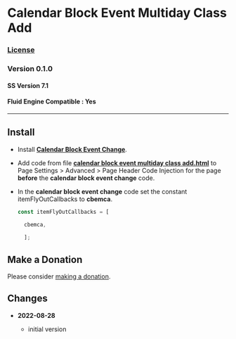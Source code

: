# Calendar Block Event Multiday Class Add

### [License][99]

### Version 0.1.0

#### SS Version 7.1

#### Fluid Engine Compatible : Yes

---

## Install

* Install **[Calendar Block Event Change][1]**.
  
* Add code from file **[calendar block event multiday class add.html][2]** to
  Page Settings > Advanced > Page Header Code Injection for the page **before**
  the **calendar block event change** code.
  
* In the **calendar block event change** code set the constant
  itemFlyOutCallbacks to **cbemca**.
  
  ```javascript
  const itemFlyOutCallbacks = [
  
    cbemca,
    
    ];
  ```

## Make a Donation

Please consider [making a donation][3].

## Changes

<!-- * **2022-08-28**

  * fix for first day of multi day event not spanning two days because of local
    time zone
  * bumped version to 0.1.1
  -->
* **2022-08-28**

  * initial version

[1]: https://github.com/tomsWebConsulting/twcsl/tree/main/v7.1/Calendar%20Block%20Event%20Change#calendar-block-event-change
[2]: calendar%20block%20event%20multiday%20class%20add.html#L1
[3]: https://github.com/tomsWebConsulting/twcsl#make-a-donation
[99]: https://github.com/tomsWebConsulting/twcsl/blob/main/LICENSE.txt#L1
